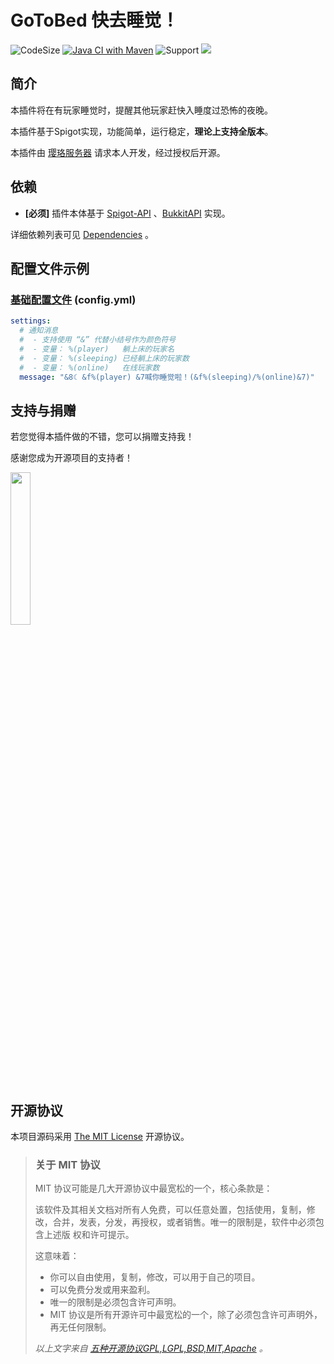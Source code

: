 # GoToBed 快去睡觉！

![CodeSize](https://img.shields.io/github/languages/code-size/CarmJos/GoToBed)
[![Java CI with Maven](https://github.com/CarmJos/GoToBed/actions/workflows/maven.yml/badge.svg?branch=master)](https://github.com/CarmJos/GoToBed/actions/workflows/maven.yml)
![Support](https://img.shields.io/badge/Minecraft-Java%201.12--Latest-yellow)
![](https://visitor-badge.glitch.me/badge?page_id=gotobed.readme)

## 简介

本插件将在有玩家睡觉时，提醒其他玩家赶快入睡度过恐怖的夜晚。

本插件基于Spigot实现，功能简单，运行稳定，**理论上支持全版本**。

本插件由 [璎珞服务器](https://www.yingluo.world) 请求本人开发，经过授权后开源。

## 依赖

- **[必须]** 插件本体基于 [Spigot-API](https://hub.spigotmc.org/stash/projects/SPIGOT) 、[BukkitAPI](http://bukkit.org/) 实现。

详细依赖列表可见 [Dependencies](https://github.com/CarmJos/GoToBed/network/dependencies) 。

## 配置文件示例

### [基础配置文件](https://github.com/CarmJos/GoToBed/blob/master/src/main/resources/config.yml) (config.yml)

```yaml
settings:
  # 通知消息
  #  - 支持使用 “&” 代替小结号作为颜色符号
  #  - 变量： %(player)   躺上床的玩家名
  #  - 变量： %(sleeping) 已经躺上床的玩家数
  #  - 变量： %(online)   在线玩家数
  message: "&8☾ &f%(player) &7喊你睡觉啦！(&f%(sleeping)/%(online)&7)"
```

## 支持与捐赠

若您觉得本插件做的不错，您可以捐赠支持我！

感谢您成为开源项目的支持者！

<img height=25% width=25% src="https://raw.githubusercontent.com/CarmJos/UserPrefix/master/img/PAY.jpg" />

## 开源协议

本项目源码采用 [The MIT License](https://opensource.org/licenses/mit-license.php) 开源协议。

> ### 关于 MIT 协议
> MIT 协议可能是几大开源协议中最宽松的一个，核心条款是：
>
> 该软件及其相关文档对所有人免费，可以任意处置，包括使用，复制，修改，合并，发表，分发，再授权，或者销售。唯一的限制是，软件中必须包含上述版 权和许可提示。
>
> 这意味着：
> - 你可以自由使用，复制，修改，可以用于自己的项目。
> - 可以免费分发或用来盈利。
> - 唯一的限制是必须包含许可声明。
> - MIT 协议是所有开源许可中最宽松的一个，除了必须包含许可声明外，再无任何限制。
>
> *以上文字来自 [五种开源协议GPL,LGPL,BSD,MIT,Apache](https://www.oschina.net/question/54100_9455) 。*
